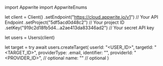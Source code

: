 import Appwrite
import AppwriteEnums

let client = Client()
    .setEndpoint("https://cloud.appwrite.io/v1") // Your API Endpoint
    .setProject("5df5acd0d48c2") // Your project ID
    .setKey("919c2d18fb5d4...a2ae413da83346ad2") // Your secret API key

let users = Users(client)

let target = try await users.createTarget(
    userId: "<USER_ID>",
    targetId: "<TARGET_ID>",
    providerType: .email,
    identifier: "<IDENTIFIER>",
    providerId: "<PROVIDER_ID>", // optional
    name: "<NAME>" // optional
)

